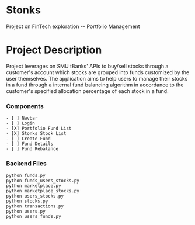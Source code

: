 # Stonks
Project on FinTech exploration -- Portfolio Management


# Project Description
Project leverages on SMU tBanks' APIs to buy/sell stocks through a customer's account which stocks are grouped into funds customized by the user themselves. The application aims to help users to manage their stocks in a fund through a internal fund balancing algorithm in accordance to the customer's specified allocation percentage of each stock in a fund.

### Components
```
- [ ] Navbar
- [ ] Login
- [X] Portfolio Fund List
- [X] Stonks Stock List
- [ ] Create Fund 
- [ ] Fund Details
- [ ] Fund Rebalance
```

### Backend Files
```
python funds.py
python funds_users_stocks.py
python marketplace.py
python marketplace_stocks.py
python users_stocks.py
python stocks.py
python transactions.py
python users.py
python users_funds.py

```
